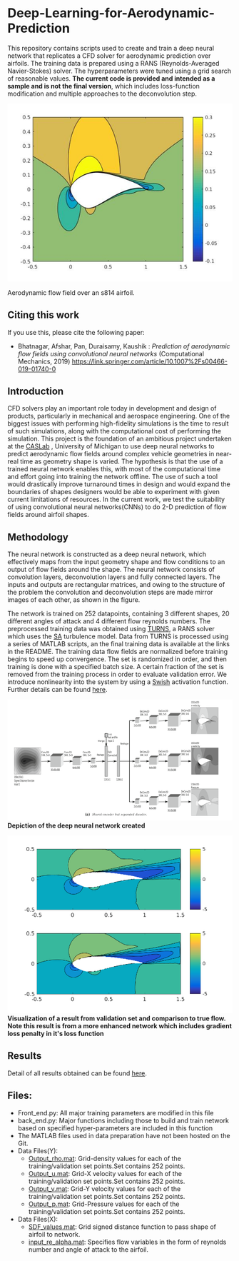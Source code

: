 # Deep-Learning-for-Aerodynamic-Prediction
This repository contains scripts used to create and train a deep neural network that replicates a CFD solver for aerodynamic prediction over airfoils. The training data is prepared using a RANS (Reynolds-Averaged Navier-Stokes) solver. The hyperparameters were tuned using a grid search of reasonable values. **The current code is provided and intended as a sample and is not the final version**, which includes loss-function modification and multiple approaches to the deconvolution step.

![Screenshot1](u_velocity_TURNS.jpg)

Aerodynamic flow field over an s814 airfoil.

## Citing this work

If you use this, please cite the following paper:

* Bhatnagar, Afshar, Pan, Duraisamy, Kaushik : _Prediction of aerodynamic flow fields using convolutional neural networks_ (Computational Mechanics, 2019) https://link.springer.com/article/10.1007%2Fs00466-019-01740-0

## Introduction

CFD solvers play an important role today in development and design of products, particularly in mechanical and aerospace engineering. One of the biggest issues with performing high-fidelity simulations is the time to result of such simulations, along with the computational cost of performing the simulation. This project is the foundation of an ambitious project undertaken at the [CASLab](https://caslab.engin.umich.edu/) , University of Michigan to use deep neural networks to predict aerodynamic flow fields around complex vehicle geometries in near-real time as geometry shape is varied. The hypothesis is that the use of a trained neural network enables this, with most of the computational time and effort going into training the network offline. The use of such a tool would drastically improve turnaround times in design and would expand the boundaries of shapes designers would be able to experiment with given current limitations of resources.
In the current work, we test the suitability of using convolutional neural networks(CNNs) to do 2-D prediction of flow fields around airfoil shapes.

## Methodology

The neural network is constructed as a deep neural network, which effectively maps from the input geometry shape and flow conditions to an output of flow fields around the shape. The neural network consists of convolution layers, deconvolution layers and fully connected layers. The inputs and outputs are rectangular matrices, and owing to the structure of the problem the convolution and deconvolution steps are made mirror images of each other, as shown in the figure.

The network is trained on 252 datapoints, containing 3 different shapes, 20 different angles of attack and 4 different flow reynolds numbers. The preprocessed training data was obtained using [TURNS](https://arc.aiaa.org/doi/abs/10.2514/3.49036), a RANS solver which uses the [SA](https://turbmodels.larc.nasa.gov/spalart.html) turbulence model. Data from TURNS is processed using a series of MATLAB scripts, an the final training data is available at the links in the README. The training data flow fields are normalized before training begins to speed up convergence. The set is randomized in order, and then training is done with a specified batch size. A certain fraction of the set is removed from the training process in order to evaluate validation error. We introduce nonlinearity into the system by using a [Swish](https://www.machinecurve.com/index.php/2019/05/30/why-swish-could-perform-better-than-relu/) activation function. Further details can be found [here](https://link.springer.com/article/10.1007%2Fs00466-019-01740-0).

![Screenshot2](network.png)
**Depiction of the deep neural network created**

![Screenshot3](result_ex.png)
**Visualization of a result from validation set and comparison to true flow. Note this result is from a more enhanced network which includes gradient loss penalty in it's loss function**

## Results

Detail of all results obtained can be found [here](https://link.springer.com/article/10.1007%2Fs00466-019-01740-0).


## Files:

- Front_end.py: All major training parameters are modified in this file
- back_end.py: Major functions including those to build and train network based on specified hyper-parameters are included in this function
- The MATLAB files used in data preparation have not been hosted on the Git.
- Data Files(Y):
  - [Output_rho.mat](https://drive.google.com/open?id=1_ctNRiNIIOxGYjDWpLvvXlIOqymNlkOG): Grid-density values for each of the training/validation set points.Set contains 252 points.
  - [Output_u.mat](https://drive.google.com/open?id=1Znny0Xcxh1U5mjomwoDUI2EWo9Bf_miY): Grid-X velocity values for each of the training/validation set points.Set contains 252 points.
  - [Output_v.mat](https://drive.google.com/open?id=1tAfEiq4hrIuMgebKjG3YYPn0qkBJ_Tzm): Grid-Y velocity values for each of the training/validation set points.Set contains 252 points.
  - [Output_p.mat](https://drive.google.com/open?id=1A7Kh-lhZiJLA9_7HpMVd6isfkS_yh9pu): Grid-Pressure values for each of the training/validation set points.Set contains 252 points.
- Data Files(X):
  - [SDF_values.mat](https://drive.google.com/open?id=1HrJhrgdGvfDki4914WIpGZEHICP3u0oU): Grid signed distance function to pass shape of airfoil to network.
  - [input_re_alpha.mat](https://drive.google.com/open?id=1bbLP0lx7TEIl4_-tAs3jo3UogmZPDdhc): Specifies flow variables in the form of reynolds number and angle of attack to the airfoil.
  




